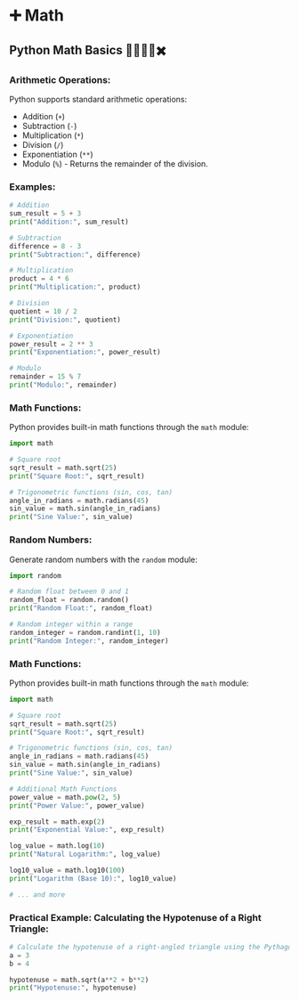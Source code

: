 # ➕ Math

## Python Math Basics 🐍➕➖➗✖️

### Arithmetic Operations:

Python supports standard arithmetic operations:

* Addition (`+`)
* Subtraction (`-`)
* Multiplication (`*`)
* Division (`/`)
* Exponentiation (`**`)
* Modulo (`%`) - Returns the remainder of the division.

### Examples:

```python
# Addition
sum_result = 5 + 3
print("Addition:", sum_result)

# Subtraction
difference = 8 - 3
print("Subtraction:", difference)

# Multiplication
product = 4 * 6
print("Multiplication:", product)

# Division
quotient = 10 / 2
print("Division:", quotient)

# Exponentiation
power_result = 2 ** 3
print("Exponentiation:", power_result)

# Modulo
remainder = 15 % 7
print("Modulo:", remainder)
```

### Math Functions:

Python provides built-in math functions through the `math` module:

```python
import math

# Square root
sqrt_result = math.sqrt(25)
print("Square Root:", sqrt_result)

# Trigonometric functions (sin, cos, tan)
angle_in_radians = math.radians(45)
sin_value = math.sin(angle_in_radians)
print("Sine Value:", sin_value)
```

### Random Numbers:

Generate random numbers with the `random` module:

```python
import random

# Random float between 0 and 1
random_float = random.random()
print("Random Float:", random_float)

# Random integer within a range
random_integer = random.randint(1, 10)
print("Random Integer:", random_integer)
```

### Math Functions:

Python provides built-in math functions through the `math` module:

```python
import math

# Square root
sqrt_result = math.sqrt(25)
print("Square Root:", sqrt_result)

# Trigonometric functions (sin, cos, tan)
angle_in_radians = math.radians(45)
sin_value = math.sin(angle_in_radians)
print("Sine Value:", sin_value)

# Additional Math Functions
power_value = math.pow(2, 5)
print("Power Value:", power_value)

exp_result = math.exp(2)
print("Exponential Value:", exp_result)

log_value = math.log(10)
print("Natural Logarithm:", log_value)

log10_value = math.log10(100)
print("Logarithm (Base 10):", log10_value)

# ... and more

```

### Practical Example: Calculating the Hypotenuse of a Right Triangle:

```python
# Calculate the hypotenuse of a right-angled triangle using the Pythagorean theorem
a = 3
b = 4

hypotenuse = math.sqrt(a**2 + b**2)
print("Hypotenuse:", hypotenuse)
```
